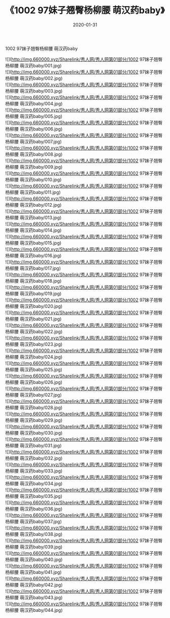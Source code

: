 ﻿---
layout: post
title:  《1002 97妹子翘臀杨柳腰 萌汉药baby》
date:   2020-01-31
img: http://img.660000.xyz/Sharelink/秀人网/秀人网第01部分/1002 97妹子翘臀杨柳腰 萌汉药baby/000.jpg
categories: [美女, 清纯, 唯美]
---

1002 97妹子翘臀杨柳腰 萌汉药baby

  ![](http://img.660000.xyz/Sharelink/秀人网/秀人网第01部分/1002 97妹子翘臀杨柳腰 萌汉药baby/001.jpg) <br> ![](http://img.660000.xyz/Sharelink/秀人网/秀人网第01部分/1002 97妹子翘臀杨柳腰 萌汉药baby/002.jpg) <br> ![](http://img.660000.xyz/Sharelink/秀人网/秀人网第01部分/1002 97妹子翘臀杨柳腰 萌汉药baby/003.jpg) <br> ![](http://img.660000.xyz/Sharelink/秀人网/秀人网第01部分/1002 97妹子翘臀杨柳腰 萌汉药baby/004.jpg) <br> ![](http://img.660000.xyz/Sharelink/秀人网/秀人网第01部分/1002 97妹子翘臀杨柳腰 萌汉药baby/005.jpg) <br> ![](http://img.660000.xyz/Sharelink/秀人网/秀人网第01部分/1002 97妹子翘臀杨柳腰 萌汉药baby/006.jpg) <br> ![](http://img.660000.xyz/Sharelink/秀人网/秀人网第01部分/1002 97妹子翘臀杨柳腰 萌汉药baby/007.jpg) <br> ![](http://img.660000.xyz/Sharelink/秀人网/秀人网第01部分/1002 97妹子翘臀杨柳腰 萌汉药baby/008.jpg) <br> ![](http://img.660000.xyz/Sharelink/秀人网/秀人网第01部分/1002 97妹子翘臀杨柳腰 萌汉药baby/009.jpg) <br> ![](http://img.660000.xyz/Sharelink/秀人网/秀人网第01部分/1002 97妹子翘臀杨柳腰 萌汉药baby/010.jpg) <br> ![](http://img.660000.xyz/Sharelink/秀人网/秀人网第01部分/1002 97妹子翘臀杨柳腰 萌汉药baby/011.jpg) <br> ![](http://img.660000.xyz/Sharelink/秀人网/秀人网第01部分/1002 97妹子翘臀杨柳腰 萌汉药baby/012.jpg) <br> ![](http://img.660000.xyz/Sharelink/秀人网/秀人网第01部分/1002 97妹子翘臀杨柳腰 萌汉药baby/013.jpg) <br> ![](http://img.660000.xyz/Sharelink/秀人网/秀人网第01部分/1002 97妹子翘臀杨柳腰 萌汉药baby/014.jpg) <br> ![](http://img.660000.xyz/Sharelink/秀人网/秀人网第01部分/1002 97妹子翘臀杨柳腰 萌汉药baby/015.jpg) <br> ![](http://img.660000.xyz/Sharelink/秀人网/秀人网第01部分/1002 97妹子翘臀杨柳腰 萌汉药baby/016.jpg) <br> ![](http://img.660000.xyz/Sharelink/秀人网/秀人网第01部分/1002 97妹子翘臀杨柳腰 萌汉药baby/017.jpg) <br> ![](http://img.660000.xyz/Sharelink/秀人网/秀人网第01部分/1002 97妹子翘臀杨柳腰 萌汉药baby/018.jpg) <br> ![](http://img.660000.xyz/Sharelink/秀人网/秀人网第01部分/1002 97妹子翘臀杨柳腰 萌汉药baby/019.jpg) <br> ![](http://img.660000.xyz/Sharelink/秀人网/秀人网第01部分/1002 97妹子翘臀杨柳腰 萌汉药baby/020.jpg) <br> ![](http://img.660000.xyz/Sharelink/秀人网/秀人网第01部分/1002 97妹子翘臀杨柳腰 萌汉药baby/021.jpg) <br> ![](http://img.660000.xyz/Sharelink/秀人网/秀人网第01部分/1002 97妹子翘臀杨柳腰 萌汉药baby/022.jpg) <br> ![](http://img.660000.xyz/Sharelink/秀人网/秀人网第01部分/1002 97妹子翘臀杨柳腰 萌汉药baby/023.jpg) <br> ![](http://img.660000.xyz/Sharelink/秀人网/秀人网第01部分/1002 97妹子翘臀杨柳腰 萌汉药baby/024.jpg) <br> ![](http://img.660000.xyz/Sharelink/秀人网/秀人网第01部分/1002 97妹子翘臀杨柳腰 萌汉药baby/025.jpg) <br> ![](http://img.660000.xyz/Sharelink/秀人网/秀人网第01部分/1002 97妹子翘臀杨柳腰 萌汉药baby/026.jpg) <br> ![](http://img.660000.xyz/Sharelink/秀人网/秀人网第01部分/1002 97妹子翘臀杨柳腰 萌汉药baby/027.jpg) <br> ![](http://img.660000.xyz/Sharelink/秀人网/秀人网第01部分/1002 97妹子翘臀杨柳腰 萌汉药baby/028.jpg) <br> ![](http://img.660000.xyz/Sharelink/秀人网/秀人网第01部分/1002 97妹子翘臀杨柳腰 萌汉药baby/029.jpg) <br> ![](http://img.660000.xyz/Sharelink/秀人网/秀人网第01部分/1002 97妹子翘臀杨柳腰 萌汉药baby/030.jpg) <br> ![](http://img.660000.xyz/Sharelink/秀人网/秀人网第01部分/1002 97妹子翘臀杨柳腰 萌汉药baby/031.jpg) <br> ![](http://img.660000.xyz/Sharelink/秀人网/秀人网第01部分/1002 97妹子翘臀杨柳腰 萌汉药baby/032.jpg) <br> ![](http://img.660000.xyz/Sharelink/秀人网/秀人网第01部分/1002 97妹子翘臀杨柳腰 萌汉药baby/033.jpg) <br> ![](http://img.660000.xyz/Sharelink/秀人网/秀人网第01部分/1002 97妹子翘臀杨柳腰 萌汉药baby/034.jpg) <br> ![](http://img.660000.xyz/Sharelink/秀人网/秀人网第01部分/1002 97妹子翘臀杨柳腰 萌汉药baby/035.jpg) <br> ![](http://img.660000.xyz/Sharelink/秀人网/秀人网第01部分/1002 97妹子翘臀杨柳腰 萌汉药baby/036.jpg) <br> ![](http://img.660000.xyz/Sharelink/秀人网/秀人网第01部分/1002 97妹子翘臀杨柳腰 萌汉药baby/037.jpg) <br> ![](http://img.660000.xyz/Sharelink/秀人网/秀人网第01部分/1002 97妹子翘臀杨柳腰 萌汉药baby/038.jpg) <br> ![](http://img.660000.xyz/Sharelink/秀人网/秀人网第01部分/1002 97妹子翘臀杨柳腰 萌汉药baby/039.jpg) <br> ![](http://img.660000.xyz/Sharelink/秀人网/秀人网第01部分/1002 97妹子翘臀杨柳腰 萌汉药baby/040.jpg) <br> ![](http://img.660000.xyz/Sharelink/秀人网/秀人网第01部分/1002 97妹子翘臀杨柳腰 萌汉药baby/041.jpg) <br> ![](http://img.660000.xyz/Sharelink/秀人网/秀人网第01部分/1002 97妹子翘臀杨柳腰 萌汉药baby/042.jpg) <br> ![](http://img.660000.xyz/Sharelink/秀人网/秀人网第01部分/1002 97妹子翘臀杨柳腰 萌汉药baby/043.jpg) <br> ![](http://img.660000.xyz/Sharelink/秀人网/秀人网第01部分/1002 97妹子翘臀杨柳腰 萌汉药baby/044.jpg) <br>